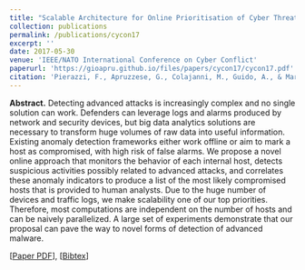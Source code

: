 ```yaml
---
title: "Scalable Architecture for Online Prioritisation of Cyber Threats"
collection: publications
permalink: /publications/cycon17
excerpt: ''
date: 2017-05-30
venue: 'IEEE/NATO International Conference on Cyber Conflict'
paperurl: 'https://gioapru.github.io/files/papers/cycon17/cycon17.pdf'
citation: 'Pierazzi, F., Apruzzese, G., Colajanni, M., Guido, A., & Marchetti, M. (2017, May). "Scalable architecture for online prioritisation of cyber threats." In <i>Proc. 2017 9th International Conference on Cyber Conflict (CyCon)</i> (pp. 1-18). IEEE.'
---
```

<b>Abstract.</b> Detecting advanced attacks is increasingly complex and no single solution can
work. Defenders can leverage logs and alarms produced by network and security devices, but
big data analytics solutions are necessary to transform huge volumes of raw data into useful
information. Existing anomaly detection frameworks either work offline or aim to mark a host
as compromised, with high risk of false alarms. We propose a novel online approach that
monitors the behavior of each internal host, detects suspicious activities possibly related to
advanced attacks, and correlates these anomaly indicators to produce a list of the most likely
compromised hosts that is provided to human analysts. Due to the huge number of devices
and traffic logs, we make scalability one of our top priorities. Therefore, most computations
are independent on the number of hosts and can be naively parallelized. A large set of
experiments demonstrate that our proposal can pave the way to novel forms of detection of
advanced malware.

[[Paper PDF](https://gioapru.github.io/files/papers/cycon17/cycon17.pdf)], [[Bibtex](https://gioapru.github.io/files/papers/cycon17/cycon17.bib)]